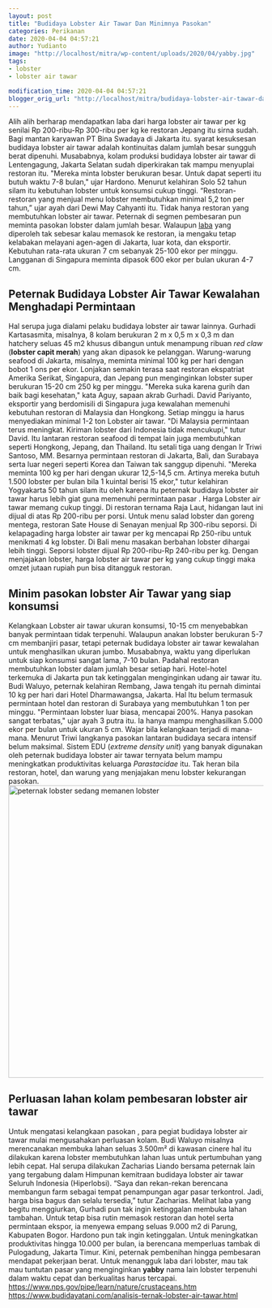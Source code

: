 ```yaml
---
layout: post
title: "Budidaya Lobster Air Tawar Dan Minimnya Pasokan"
categories: Perikanan
date: 2020-04-04 04:57:21
author: Yudianto
image: "http://localhost/mitra/wp-content/uploads/2020/04/yabby.jpg"
tags:
- lobster
- lobster air tawar

modification_time: 2020-04-04 04:57:21
blogger_orig_url: "http://localhost/mitra/budidaya-lobster-air-tawar-dan.html"
---
```


Alih alih berharap mendapatkan laba dari <span class="keyword _ngcontent-boh-101" aria-hidden="false">harga lobster air tawar per kg</span> senilai Rp 200-ribu-Rp 300-ribu per kg ke restoran Jepang itu sirna sudah. Bagi mantan karyawan PT Bina Swadaya di Jakarta itu.
syarat kesuksesan budidaya lobster air tawar adalah kontinuitas dalam jumlah besar sungguh berat dipenuhi. Musababnya, kolam produksi budidaya lobster air tawar di Lentengagung, Jakarta Selatan sudah diperkirakan tak mampu menyuplai restoran itu. "Mereka minta lobster berukuran besar. Untuk dapat seperti itu butuh waktu 7-8 bulan," ujar Hardono.
Menurut kelahiran Solo 52 tahun silam itu kebutuhan lobster untuk konsumsi cukup tinggi. “Restoran-restoran yang menjual menu lobster membutuhkan minimal 5,2 ton per tahun,” ujar ayah dari Dewi May Cahyanti itu.
Tidak hanya restoran yang membutuhkan lobster air tawar. Peternak di segmen pembesaran pun meminta pasokan lobster dalam jumlah besar. Walaupun <a href="http://127.0.0.1/mitra/">laba</a> yang diperoleh tak sebesar kalau memasok ke restoran, ia mengaku tetap kelabakan melayani agen-agen di Jakarta, luar kota, dan eksportir. Kebutuhan rata-rata ukuran 7 cm sebanyak 25-100 ekor per minggu. Langganan di Singapura meminta dipasok 600 ekor per bulan ukuran 4-7 cm.
<h2>Peternak <span class="keyword _ngcontent-boh-101" aria-hidden="false">Budidaya Lobster Air Tawar Kewalahan Menghadapi Permintaan</span></h2>
Hal serupa juga dialami pelaku budidaya lobster air tawar lainnya. Gurhadi Kartasasmita, misalnya, 8 kolam berukuran 2 m x 0,5 m x 0,3 m dan hatchery seluas 45 m2 khusus dibangun untuk menampung ribuan <em>red claw</em> (<strong>lobster capit merah</strong>) yang akan dipasok ke pelanggan.
Warung-warung seafood di Jakarta, misalnya, meminta minimal 100 kg per hari dengan bobot 1 ons per ekor. Lonjakan semakin terasa saat restoran ekspatriat Amerika Serikat, Singapura, dan Jepang pun menginginkan lobster super berukuran 15-20 cm 250 kg per minggu. "Mereka suka karena gurih dan baik bagi kesehatan," kata Aguy, sapaan akrab Gurhadi.
David Pariyanto, eksportir yang berdomisili di Singapura juga kewalahan memenuhi kebutuhan restoran di Malaysia dan Hongkong. Setiap minggu ia harus menyediakan minimal 1-2 ton Lobster air tawar. "Di Malaysia permintaan terus meningkat. Kiriman lobster dari Indonesia tidak mencukupi," tutur David. Itu lantaran restoran seafood di tempat lain juga membutuhkan seperti Hongkong, Jepang, dan Thailand.
Itu setali tiga uang dengan Ir Triwi Santoso, MM. Besarnya permintaan restoran di Jakarta, Bali, dan Surabaya serta luar negeri seperti
Korea dan Taiwan tak sanggup dipenuhi. "Mereka meminta 100 kg per hari dengan ukurar 12,5-14,5 cm. Artinya mereka butuh 1.500 lobster per bulan bila 1 kuintal berisi 15 ekor," tutur kelahiran Yogyakarta 50 tahun silam itu oleh karena itu peternak budidaya lobster air tawar harus lebih giat guna memenuhi permintaan pasar .
Harga Lobster air tawar memang cukup tinggi. Di restoran ternama Raja Laut, hidangan laut ini dijual di atas Rp 200-ribu per porsi. Untuk menu salad lobster dan goreng mentega, restoran Sate House di Senayan menjual Rp 300-ribu seporsi.
Di kelapagading harga lobster air tawar per kg mencapai Rp 250-ribu untuk menikmati 4 kg lobster. Di Bali menu masakan berbahan lobster dihargai lebih tinggi. Seporsi lobster dijual Rp 200-ribu-Rp 240-ribu per kg. Dengan menjajakan lobster, harga lobster air tawar per kg yang cukup tinggi maka omzet jutaan rupiah pun bisa ditangguk restoran.
<h2>Minim pasokan lobster Air Tawar yang siap konsumsi</h2>
Kelangkaan Lobster air tawar ukuran konsumsi, 10-15 cm menyebabkan banyak permintaan tidak terpenuhi. Walaupun anakan lobster berukuran 5-7 cm membanjiri pasar, tetapi peternak budidaya lobster air tawar kewalahan untuk menghasilkan ukuran jumbo. Musababnya, waktu yang diperlukan untuk siap konsumsi sangat lama, 7-10 bulan. Padahal restoran membutuhkan lobster dalam jumlah besar setiap hari.
Hotel-hotel terkemuka di Jakarta pun tak ketinggalan menginginkan udang air tawar itu. Budi Waluyo, peternak kelahiran Rembang, Jawa tengah itu pernah dimintai 10 kg per hari dari Hotel Dharmawangsa, Jakarta.
Hal Itu belum termasuk permintaan hotel dan restoran di Surabaya yang membutuhkan 1 ton per minggu. "Permintaan lobster luar biasa, mencapai 200%. Hanya pasokan sangat terbatas," ujar ayah 3 putra itu. Ia hanya mampu menghasilkan 5.000 ekor per bulan untuk ukuran 5 cm.
Wajar bila kelangkaan terjadi di mana-mana. Menurut Triwi langkanya pasokan lantaran budidaya secara intensif belum maksimal. Sistem EDU (<em>extreme density unit</em>) yang banyak digunakan oleh peternak budidaya lobster air tawar ternyata belum mampu meningkatkan produktivitas keluarga <em>Parastacidae</em> itu. Tak heran bila restoran, hotel, dan warung yang menjajakan menu lobster kekurangan pasokan.
<a href="http://127.0.0.1/mitra/wp-content/uploads/2020/04/lobster-air-tawar.jpg"><img class="aligncenter wp-image-16594 size-large" src="http://127.0.0.1/mitra/wp-content/uploads/2020/04/lobster-air-tawar-1024x576.jpg" alt="peternak lobster sedang memanen lobster" width="1024" height="576" /></a>
<h2>Perluasan lahan kolam pembesaran lobster air tawar</h2>
Untuk mengatasi kelangkaan pasokan , para pegiat budidaya lobster air tawar mulai mengusahakan perluasan kolam. Budi Waluyo misalnya merencanakan membuka lahan seluas 3.500m² di kawasan cinere hal itu dilakukan karena lobster membutuhkan lahan luas untuk pertumbuhan yang lebih cepat.
Hal serupa dilakukan Zacharias Liando bersama peternak lain yang tergabung dalam Himpunan kemitraan budidaya lobster air tawar Seluruh Indonesia (Hiperlobsi). “Saya dan rekan-rekan berencana membangun farm sebagai tempat penampungan agar pasar terkontrol. Jadi, harga bisa bagus dan selalu tersedia,” tutur Zacharias.
Melihat laba yang begitu menggiurkan, Gurhadi pun tak ingin ketinggalan membuka lahan tambahan. Untuk tetap bisa rutin memasok restoran dan hotel serta permintaan ekspor, ia menyewa empang seluas 9.000 m2 di Parung, Kabupaten Bogor. Hardono pun tak ingin ketinggalan. Untuk meningkatkan produktivitas hingga 10.000 per bulan, ia berencana memperluas tambak di Pulogadung, Jakarta Timur.
Kini, peternak pembenihan hingga pembesaran mendapat pekerjaan berat. Untuk menangguk laba dari lobster, mau tak mau tuntutan pasar yang menginginkan <strong>yabby</strong> nama lain lobster terpenuhi dalam waktu cepat dan berkualitas harus tercapai.
<a href="https://www.nps.gov/pipe/learn/nature/crustaceans.htm">https://www.nps.gov/pipe/learn/nature/crustaceans.htm</a>
<a href="https://www.budidayatani.com/budidaya-lobster-air-tawar-dalam.html">https://www.budidayatani.com/analisis-ternak-lobster-air-tawar.html</a>
